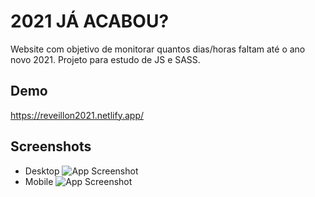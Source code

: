 
# 2021 JÁ ACABOU?

Website com objetivo de monitorar quantos dias/horas faltam até o ano novo 2021. Projeto para estudo de JS e SASS.




## Demo

https://reveillon2021.netlify.app/




## Screenshots

* Desktop
![App Screenshot](https://user-images.githubusercontent.com/85001250/147011721-ca2d58d7-5cf7-4c0e-b616-a55cb305aca2.png)
* Mobile
![App Screenshot](https://user-images.githubusercontent.com/85001250/147012121-bd2a772e-f089-4b9e-bd86-9227c069dc86.png)

